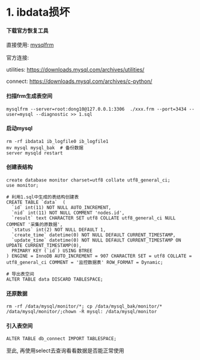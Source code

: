 # 1. ibdata损坏

#### 下载官方恢复工具

直接使用: [mysqlfrm](.images/50-%E6%95%B0%E6%8D%AE%E6%81%A2%E5%A4%8D/mysqlfrm.zip)

官方连接: 

utilities: https://downloads.mysql.com/archives/utilities/

connect: https://downloads.mysql.com/archives/c-python/

#### 扫描frm生成表空间

```shell
mysqlfrm --server=root:dong10@127.0.0.1:3306  ./xxx.frm --port=3434 --user=mysql --diagnostic >> 1.sql
```

#### 启动mysql

```shell
rm -rf ibdata1 ib_logfile0 ib_logfile1
mv mysql mysql_bak  # 备份数据
server mysqld restart
```

#### 创建表结构

```mysql
create database monitor charset=utf8 collate utf8_general_ci;
use monitor;

# 利用1.sql中生成的表结构创建表
CREATE TABLE `data`  (
  `id` int(11) NOT NULL AUTO_INCREMENT,
  `nid` int(11) NOT NULL COMMENT 'nodes.id',
  `result` text CHARACTER SET utf8 COLLATE utf8_general_ci NULL COMMENT '采集的原数据',
  `status` int(2) NOT NULL DEFAULT 1,
  `create_time` datetime(0) NOT NULL DEFAULT CURRENT_TIMESTAMP,
  `update_time` datetime(0) NOT NULL DEFAULT CURRENT_TIMESTAMP ON UPDATE CURRENT_TIMESTAMP(0),
  PRIMARY KEY (`id`) USING BTREE
) ENGINE = InnoDB AUTO_INCREMENT = 907 CHARACTER SET = utf8 COLLATE = utf8_general_ci COMMENT = '监控数据表' ROW_FORMAT = Dynamic;

# 导出表空间
ALTER TABLE data DISCARD TABLESPACE;
```

#### 还原数据

```shell
rm -rf /data/mysql/monitor/*; cp /data/mysql_bak/monitor/* /data/mysql/monitor/;chown -R mysql: /data/mysql/monitor
```

#### 引入表空间

```mysql
ALTER TABLE db_connect IMPORT TABLESPACE;
```

至此, 再使用select去查询看看数据是否能正常使用